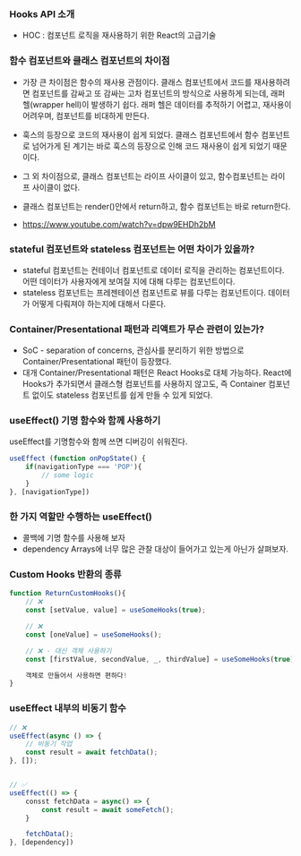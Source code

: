### Hooks API 소개
- HOC : 컴포넌트 로직을 재사용하기 위한 React의 고급기술
###  함수 컴포넌트와 클래스 컴포넌트의 차이점
- 가장 큰 차이점은 함수의 재사용 관점이다. 클래스 컴포넌트에서 코드를 재사용하려면 컴포넌트를 감싸고 또 감싸는 고차 컴포넌트의 방식으로 사용하게 되는데, 래퍼 헬(wrapper hell)이 발생하기 쉽다. 래퍼 헬은 데이터를 추적하기 어렵고, 재사용이 어려우며, 컴포넌트를 비대하게 만든다. 
- 훅스의 등장으로 코드의 재사용이 쉽게 되었다. 클래스 컴포넌트에서 함수 컴포넌트로 넘어가게 된 계기는 바로 훅스의 등장으로 인해 코드 재사용이 쉽게 되었기 때문이다.

- 그 외 차이점으로,  클래스 컴포넌트는 라이프 사이클이 있고, 함수컴포넌트는 라이프 사이클이 없다.
- 클래스 컴포넌트는 render()안에서 return하고, 함수 컴포넌트는 바로 return한다.
- https://www.youtube.com/watch?v=dpw9EHDh2bM

###  stateful 컴포넌트와 stateless 컴포넌트는 어떤 차이가 있을까?
- stateful 컴포넌트는 컨테이너 컴포넌트로 데이터 로직을 관리하는 컴포넌트이다. 어떤 데이터가 사용자에게 보여질 지에 대해 다루는 컴포넌트이다.
- stateless 컴포넌트는 프레젠테이션 컴포넌트로 뷰를 다루는 컴포넌트이다. 데이터가 어떻게 다뤄져야 하는지에 대해서 다룬다.

### Container/Presentational 패턴과 리액트가 무슨 관련이 있는가?
- SoC - separation of concerns, 관심사를 분리하기 위한 방법으로 Container/Presentational 패턴이 등장했다. 
- 대개 Container/Presentational 패턴은 React Hooks로 대체 가능하다. React에 Hooks가 추가되면서 클래스형 컴포넌트를 사용하지 않고도, 즉 Container 컴포넌트 없이도 stateless 컴포넌트를 쉽게 만들 수 있게 되었다. 

### useEffect() 기명 함수와 함께 사용하기
useEffect를 기명함수와 함께 쓰면 디버깅이 쉬워진다.
```jsx
useEffect (function onPopState() {
	if(navigationType === 'POP'){
		// some logic
	}
}, [navigationType])
```

### 한 가지 역할만 수행하는 useEffect()
- 콜백에 기명 함수를 사용해 보자
- dependency Arrays에 너무 많은 관찰 대상이 들어가고 있는게 아닌가 살펴보자.

### Custom Hooks 반환의 종류
```jsx
function ReturnCustomHooks(){
	// ❌
	const [setValue, value] = useSomeHooks(true);

	// ❌
	const [oneValue] = useSomeHooks();

	// ❌ - 대신 객체 사용하기
	const [firstValue, secondValue, _, thirdValue] = useSomeHooks(true); 

	객체로 만들어서 사용하면 편하다!
}
```

### useEffect 내부의 비동기 함수
```jsx
// ❌
useEffect(async () => {
	// 비동기 작업
	const result = await fetchData();
}, []);


// ✅
useEffect(() => {
	consst fetchData = async() => {
		const result = await someFetch();
	}

	fetchData();
}, [dependency])
```
